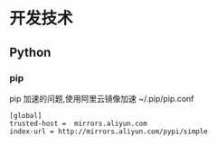 # 开发技术

## Python

### pip

pip 加速的问题,使用阿里云镜像加速
~/.pip/pip.conf

```
[global]
trusted-host =  mirrors.aliyun.com
index-url = http://mirrors.aliyun.com/pypi/simple
```
